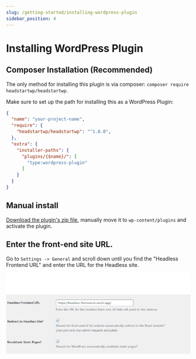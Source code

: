 ```yaml
---
slug: /getting-started/installing-wordpress-plugin
sidebar_position: 4
---
```


# Installing WordPress Plugin

## Composer Installation (Recommended)

The only method for installing this plugin is via composer: `composer require headstartwp/headstartwp`.

Make sure to set up the path for installing this as a WordPress Plugin:

```json
{
  "name": "your-project-name",
  "require": {
    "headstartwp/headstartwp": "^1.0.0",
  },
  "extra": {
    "installer-paths": {
      "plugins/{$name}/": [
        "type:wordpress-plugin"
      ]
    }
  }
}
```

## Manual install

[Download the plugin's zip file](https://github.com/10up/tenup-headless-wp-plugin/archive/refs/heads/trunk.zip), manually move it to `wp-content/plugins` and activate the plugin.

## Enter the front-end site URL.

Go to `Settings -> General` and scroll down until you find the "Headless Frontend URL" and enter the URL for the Headless site.

![Plugin settings](../../static/img/documentation/getting-started/plugin-settings.png)
